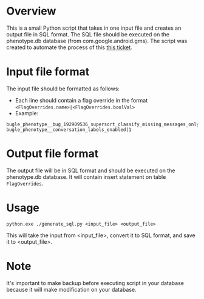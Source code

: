 # Overview
This is a small Python script that takes in one input file and creates an output file in SQL format. The SQL file should be executed on the phenotype.db database (from com.google.android.gms). The script was created to automate the process of this [this ticket](https://github.com/jacopotediosi/GoogleDialerMod/issues/51).

# Input file format
The input file should be formatted as follows:
- Each line should contain a flag override in the format `<FlagOverrides.name>|<FlagOverrides.boolVal>`
- Example:
```
bugle_phenotype__bug_192909536_supersort_classify_missing_messages_only_when_charging|0
bugle_phenotype__conversation_labels_enabled|1
```

# Output file format
The output file will be in SQL format and should be executed on the phenotype.db database. It will contain insert statement on table `FlagOverrides`.

# Usage
```
python.exe ./generate_sql.py <input_file> <output_file>
```

This will take the input from <input_file>, convert it to SQL format, and save it to <output_file>.

# Note
It's important to make backup before executing script in your database because it will make modification on your database.
